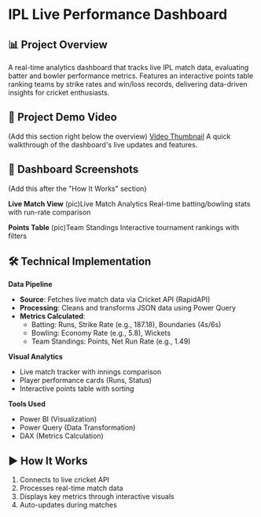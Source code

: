 # IPL Live Performance Dashboard  

## 📊 Project Overview  
A real-time analytics dashboard that tracks live IPL match data, evaluating batter and bowler performance metrics. Features an interactive points table ranking teams by strike rates and win/loss records, delivering data-driven insights for cricket enthusiasts.  

## 🎥 Project Demo Video
(Add this section right below the overview)
[Video Thumbnail](https://youtu.be/YuZidZN9qrY)
A quick walkthrough of the dashboard's live updates and features.

## 📸 Dashboard Screenshots
(Add this after the "How It Works" section)

**Live Match View**
(pic)Live Match Analytics
Real-time batting/bowling stats with run-rate comparison

**Points Table**
(pic)Team Standings
Interactive tournament rankings with filters

## 🛠️ Technical Implementation  

**Data Pipeline**  
- **Source**: Fetches live match data via Cricket API (RapidAPI)  
- **Processing**: Cleans and transforms JSON data using Power Query  
- **Metrics Calculated**:  
  - Batting: Runs, Strike Rate (e.g., 187.18), Boundaries (4s/6s)  
  - Bowling: Economy Rate (e.g., 5.8), Wickets  
  - Team Standings: Points, Net Run Rate (e.g., 1.49)  

**Visual Analytics**  
- Live match tracker with innings comparison  
- Player performance cards (Runs, Status)  
- Interactive points table with sorting  

**Tools Used**  
- Power BI (Visualization)  
- Power Query (Data Transformation)  
- DAX (Metrics Calculation)  

## ▶️ How It Works  
1. Connects to live cricket API  
2. Processes real-time match data  
3. Displays key metrics through interactive visuals  
4. Auto-updates during matches  
